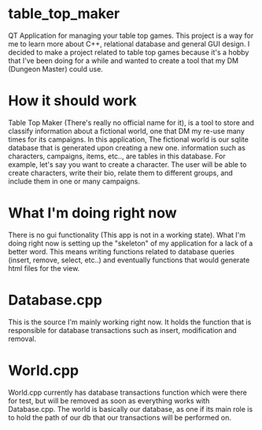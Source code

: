 # table_top_maker

 QT Application for managing your table top games. This project is a way for me to learn more about C++, relational database and general GUI design.
 I decided to make a project related to table top games because it's a hobby that I've been doing for a while and wanted to create a tool that my
 DM (Dungeon Master) could use.
 

# How it should work

Table Top Maker (There's really no official name for it), is a tool to store and classify information about a fictional world, one that DM my re-use many times
for its campaigns. In this application, The fictional world is our sqlite database that is generated upon creating a new one. information such as characters, campaigns, items, etc..,
are tables in this database. For example, let's say you want to create a character. The user will be able to create characters, write their bio, relate them to different groups,
and include them in one or many campaigns. 

# What I'm doing right now

There is no gui functionality (This app is not in a working state). What I'm doing right now is setting up the "skeleton" of my application for a lack of a better word.
This means writing functions related to database queries (insert, remove, select, etc..) and eventually functions that would generate html files for the view.

# Database.cpp

This is the source I'm mainly working right now. It holds the function that is responsible for database transactions such as
insert, modification and removal.

# World.cpp

World.cpp currently has database transactions function which were there for test, but will be removed as soon as everything works with Database.cpp. The world is basically our database,
as one if its main role is to hold the path of our db that our transactions will be performed on.


